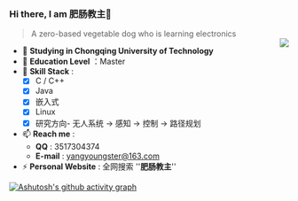 ### Hi there, I am **肥肠教主**👋
> A zero-based vegetable dog who is learning electronics  
> <a href="https://github.com/Yang-Youngster?tab=repositories">
> <img align="right" src="https://github-readme-stats.vercel.app/api?username=Yang-Youngster&show_icons=true&theme=radical" />
> </a>
- 🔭 **Studying in Chongqing University of Technology**
- :office: **Education Level** ：Master
- 🌱 **Skill Stack** :
  - [x] C / C++
  - [x] Java
  - [x] 嵌入式
  - [x] Linux
  - [x] 研究方向- 无人系统 -> 感知 -> 控制 -> 路径规划  
- 📫 **Reach me** :
  - **QQ** : 3517304374
  - **E-mail** : yangyoungster@163.com
- ⚡ **Personal Website** : 全网搜索 ''**肥肠教主**''
  
[![Ashutosh's github activity graph](https://github-readme-activity-graph.vercel.app/graph?username=Yang-Youngster&theme=github-compact)](https://github.com/ashutosh00710/github-readme-activity-graph)


